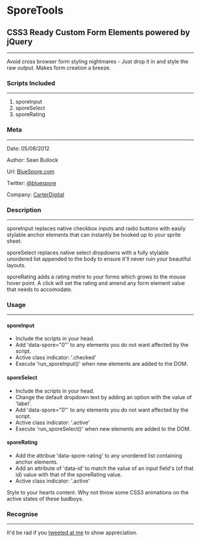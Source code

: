 # SporeTools
## CSS3 Ready Custom Form Elements powered by jQuery

----------------------
Avoid cross browser form styling nightmares - Just drop it in and style the raw output. Makes form creation a breeze.


### Scripts Included
----------        
1. sporeInput
2. sporeSelect
3. sporeRating



### Meta
----------
Date:			05/08/2012

Author:			Sean Bullock

Url:			[BlueSpore.com](http://bluespore.com)               

Twitter:		[@bluespore](http://twitter.com/bluespore)

Company:		[CarterDigital](http://carterdigital.com.au/)



### Description
----------
sporeInput replaces native checkbox inputs and radio buttons with easily stylable anchor elements that can instantly be hooked up to your sprite sheet.


sporeSelect replaces native select dropdowns with a fully stylable unordered list appended to the body to ensure it'll never ruin your beautiful layouts.

sporeRating adds a rating metre to your forms which grows to the mouse hover point. A click will set the rating and amend any form element value that needs to accomodate.



### Usage
----------

#### sporeInput
* Include the scripts in your head.
* Add 'data-spore="0"' to any elements you do not want affected by the script.
* Active class indicator: '.checked'
* Execute 'run_sporeInput()' when new elements are added to the DOM.

#### sporeSelect
* Include the scripts in your head.
* Change the default dropdown text by adding an option with the value of 'label'.
* Add 'data-spore="0"' to any elements you do not want affected by the script.
* Active class indicator: '.active'
* Execute 'run_sporeSelect()' when new elements are added to the DOM.

#### sporeRating
* Add the attribue 'data-spore-rating' to any unordered list containing anchor elements.
* Add an attribute of 'data-id' to match the value of an input field's (of that id) value with that of the sporeRating value.
* Active class indicator: '.active'

Style to your hearts content. Why not throw some CSS3 animations on the active states of these badboys.



### Recognise
----------
It'd be rad if you [tweeted at me](http://twitter.com/bluespore) to show appreciation.